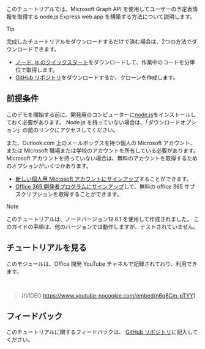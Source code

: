 <!-- markdownlint-disable MD002 MD041 -->

このチュートリアルでは、Microsoft Graph API を使用してユーザーの予定表情報を取得する node.js Express web app を構築する方法について説明します。

> [!TIP]
> 完成したチュートリアルをダウンロードするだけで済む場合は、2つの方法でダウンロードできます。
>
> - [ノード .js のクイックスタート](https://developer.microsoft.com/graph/quick-start?platform=option-node)をダウンロードして、作業中のコードを分単位で取得します。
> - [GitHub リポジトリ](https://github.com/microsoftgraph/msgraph-training-nodeexpressapp)をダウンロードするか、クローンを作成します。

## <a name="prerequisites"></a>前提条件

このデモを開始する前に、開発用のコンピューターに[node.js](https://nodejs.org)をインストールしておく必要があります。 Node.js を持っていない場合は、「ダウンロードオプション」の前のリンクにアクセスしてください。

また、Outlook.com 上のメールボックスを持つ個人の Microsoft アカウント、または Microsoft 職場または学校のアカウントを所有している必要があります。 Microsoft アカウントを持っていない場合は、無料のアカウントを取得するためのオプションがいくつかあります。

- [新しい個人用 Microsoft アカウントにサインアップ](https://signup.live.com/signup?wa=wsignin1.0&rpsnv=12&ct=1454618383&rver=6.4.6456.0&wp=MBI_SSL_SHARED&wreply=https://mail.live.com/default.aspx&id=64855&cbcxt=mai&bk=1454618383&uiflavor=web&uaid=b213a65b4fdc484382b6622b3ecaa547&mkt=E-US&lc=1033&lic=1)することができます。
- [Office 365 開発者プログラムにサインアップ](https://developer.microsoft.com/office/dev-program)して、無料の office 365 サブスクリプションを取得することができます。

> [!NOTE]
> このチュートリアルは、ノードバージョン12.6.1 を使用して作成されました。 このガイドの手順は、他のバージョンでは動作しますが、テストされていません。

## <a name="watch-the-tutorial"></a>チュートリアルを見る

このモジュールは、Office 開発 YouTube チャネルで記録されており、利用できます。

<!-- markdownlint-disable MD033 MD034 -->
<br/>

> [!VIDEO https://www.youtube-nocookie.com/embed/n6q8Cm-pTYY]
<!-- markdownlint-enable MD033 MD034 -->

## <a name="feedback"></a>フィードバック

このチュートリアルに関するフィードバックは、 [GitHub リポジトリ](https://github.com/microsoftgraph/msgraph-training-nodeexpressapp)に記入してください。
